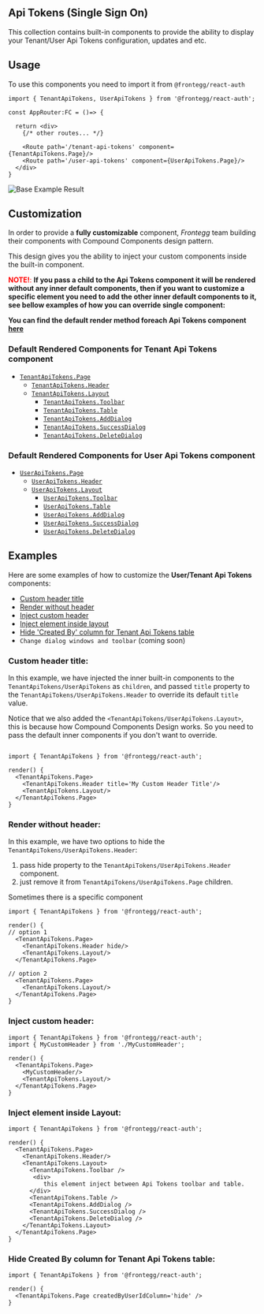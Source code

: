 ## Api Tokens (Single Sign On)
This collection contains built-in components to provide the ability to display your Tenant/User Api Tokens configuration, updates and etc.

## Usage

To use this components you need to import it from `@frontegg/react-auth`

```tsx
import { TenantApiTokens, UserApiTokens } from '@frontegg/react-auth';

const AppRouter:FC = ()=> {

  return <div>
    {/* other routes... */}

    <Route path='/tenant-api-tokens' component={TenantApiTokens.Page}/>
    <Route path='/user-api-tokens' component={UserApiTokens.Page}/>
  </div>
}
```

![Base Example Result](imgs/api-tokens-basic-example.png)

## Customization

In order to provide a **fully customizable** component, *Frontegg* team building their components with Compound Components design pattern.

This design gives you the ability to inject your custom components inside the built-in component.

<font color='red'>**NOTE!**:</font> **If you pass a child to the Api Tokens component
it will be rendered without any inner default components, then if you want to customize a specific element
you need to add the other inner default components to it, see bellow examples of how
you can override single component:**

**You can find the default render method foreach Api Tokens component [here](#default-rendered-components)**

### Default Rendered Components for Tenant Api Tokens component

- [`TenantApiTokens.Page`](./TenantApiTokens/TenantApiTokensPage.tsx)
  - [`TenantApiTokens.Header`](./components/ApiTokensHeader.tsx)
  - [`TenantApiTokens.Layout`](./components/ApiTokensLayout.tsx)
    - [`TenantApiTokens.Toolbar`](./components/ApiTokensTableToolbar.tsx)
    - [`TenantApiTokens.Table`](./components/ApiTokensTableComponent.tsx)
    - [`TenantApiTokens.AddDialog`](./components/ApiTokensAddDialog.tsx)
    - [`TenantApiTokens.SuccessDialog`](./components/SuccessDialog.tsx)
    - [`TenantApiTokens.DeleteDialog`](./components/ApiTokensDeleteDialog.tsx)

### Default Rendered Components for User Api Tokens component

- [`UserApiTokens.Page`](./UserApiTokens/UserApiTokensPagePage.tsx)
  - [`UserApiTokens.Header`](./components/ApiTokensHeader.tsx)
  - [`UserApiTokens.Layout`](./components/ApiTokensLayout.tsx)
    - [`UserApiTokens.Toolbar`](./components/ApiTokensTableToolbar.tsx)
    - [`UserApiTokens.Table`](./components/ApiTokensTableComponent.tsx)
    - [`UserApiTokens.AddDialog`](./components/ApiTokensAddDialog.tsx)
    - [`UserApiTokens.SuccessDialog`](./components/SuccessDialog.tsx)
    - [`UserApiTokens.DeleteDialog`](./components/ApiTokensDeleteDialog.tsx)



## Examples

Here are some examples of how to customize the **User/Tenant Api Tokens** components:

- [Custom header title](#custom-header-title)
- [Render without header](#render-header-title)
- [Inject custom header](#inject-custom-header)
- [Inject element inside layout](#inject-element-inside-layout)
- [Hide 'Created By' column for Tenant Api Tokens table](#hide-created-by-column-for-tenant-api-tokens-table)
- `Change dialog windows and toolbar` (coming soon)

### Custom header title:

In this example, we have injected the inner built-in components to the `TenantApiTokens/UserApiTokens` as `children`,
and passed `title` property to the `TenantApiTokens/UserApiTokens.Header` to override its default `title` value.

Notice that we also added the `<TenantApiTokens/UserApiTokens.Layout>`, this is because how Compound Components Design works.
So you need to pass the default inner components if you don't want to override.
```tsx

import { TenantApiTokens } from '@frontegg/react-auth';

render() {
  <TenantApiTokens.Page>
    <TenantApiTokens.Header title='My Custom Header Title'/>
    <TenantApiTokens.Layout/>
  </TenantApiTokens.Page>
}
```

### Render without header:

In this example, we have two options to hide the `TenantApiTokens/UserApiTokens.Header`:
1. pass hide property to the `TenantApiTokens/UserApiTokens.Header` component.
2. just remove it from `TenantApiTokens/UserApiTokens.Page` children.

Sometimes there is a specific component
```tsx
import { TenantApiTokens } from '@frontegg/react-auth';

render() {
// option 1
  <TenantApiTokens.Page>
    <TenantApiTokens.Header hide/>
    <TenantApiTokens.Layout/>
  </TenantApiTokens.Page>

// option 2
  <TenantApiTokens.Page>
    <TenantApiTokens.Layout/>
  </TenantApiTokens.Page>
}
```

### Inject custom header:

```tsx
import { TenantApiTokens } from '@frontegg/react-auth';
import { MyCustomHeader } from './MyCustomHeader';

render() {
  <TenantApiTokens.Page>
    <MyCustomHeader/>
    <TenantApiTokens.Layout/>
  </TenantApiTokens.Page>
}

```


### Inject element inside Layout:

```tsx
import { TenantApiTokens } from '@frontegg/react-auth';

render() {
  <TenantApiTokens.Page>
    <TenantApiTokens.Header/>
    <TenantApiTokens.Layout>
      <TenantApiTokens.Toolbar />
       <div>
          this element inject between Api Tokens toolbar and table.
      </div>
      <TenantApiTokens.Table />
      <TenantApiTokens.AddDialog />
      <TenantApiTokens.SuccessDialog />
      <TenantApiTokens.DeleteDialog />
    </TenantApiTokens.Layout>
  </TenantApiTokens.Page>
}

```


### Hide Created By column for Tenant Api Tokens table:

```tsx
import { TenantApiTokens } from '@frontegg/react-auth';

render() {
  <TenantApiTokens.Page createdByUserIdColumn='hide' />
}
```




